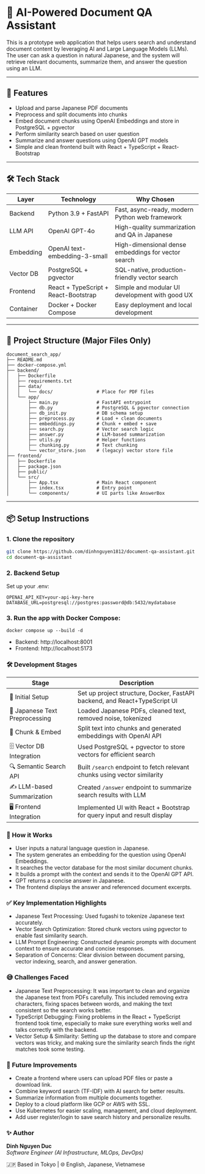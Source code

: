 # 📄 AI-Powered Document QA Assistant

This is a prototype web application that helps users search and understand document content by leveraging AI and Large Language Models (LLMs). The user can ask a question in natural Japanese, and the system will retrieve relevant documents, summarize them, and answer the question using an LLM.

---

## 🚀 Features

- Upload and parse Japanese PDF documents
- Preprocess and split documents into chunks
- Embed document chunks using OpenAI Embeddings and store in PostgreSQL + pgvector
- Perform similarity search based on user question
- Summarize and answer questions using OpenAI GPT models
- Simple and clean frontend built with React + TypeScript + React-Bootstrap

---

## 🛠️ Tech Stack

| Layer        | Technology                            | Why Chosen                                              |
|--------------|----------------------------------------|----------------------------------------------------------|
| Backend      | Python 3.9 + FastAPI                   | Fast, async-ready, modern Python web framework          |
| LLM API      | OpenAI GPT-4o           | High-quality summarization and QA in Japanese           |
| Embedding    | OpenAI text-embedding-3-small          | High-dimensional dense embeddings for vector search     |
| Vector DB    | PostgreSQL + pgvector                  | SQL-native, production-friendly vector search            |
| Frontend     | React + TypeScript + React-Bootstrap   | Simple and modular UI development with good UX          |
| Container    | Docker + Docker Compose                | Easy deployment and local development                   |

---
## 📁 Project Structure (Major Files Only)
```
document_search_app/
├── README.md
├── docker-compose.yml
├── backend/
│   ├── Dockerfile
│   ├── requirements.txt
│   ├── data/
│   │   └── docs/                # Place for PDF files
│   └── app/
│       ├── main.py              # FastAPI entrypoint
│       ├── db.py                # PostgreSQL & pgvector connection
│       ├── db_init.py           # DB schema setup
│       ├── preprocess.py        # Load + clean documents
│       ├── embeddings.py        # Chunk + embed + save
│       ├── search.py            # Vector search logic
│       ├── answer.py            # LLM-based summarization
│       ├── utils.py             # Helper functions
│       ├── chunking.py          # Text chunking
│       └── vector_store.json    # (legacy) vector store file
├── frontend/
│   ├── Dockerfile
│   ├── package.json
│   ├── public/
│   └── src/
│       ├── App.tsx              # Main React component
│       ├── index.tsx            # Entry point
│       └── components/          # UI parts like AnswerBox
```
---

## 📦 Setup Instructions

### 1. Clone the repository

```bash
git clone https://github.com/dinhnguyen1812/document-qa-assistant.git
cd document-qa-assistant
```
### 2. Backend Setup
Set up your .env:
```
OPENAI_API_KEY=your-api-key-here
DATABASE_URL=postgresql://postgres:password@db:5432/mydatabase
```
### 3. Run the app with Docker Compose:
```
docker compose up --build -d
```
- Backend: http://localhost:8001
- Frontend: http://localhost:5173

### 🛠️ Development Stages
| Stage                         | Description                                                                 |
|------------------------------|-----------------------------------------------------------------------------|
| 🔧 Initial Setup              | Set up project structure, Docker, FastAPI backend, and React+TypeScript UI |
| 🧹 Japanese Text Preprocessing| Loaded Japanese PDFs, cleaned text, removed noise, tokenized               |
| 🔪 Chunk & Embed              | Split text into chunks and generated embeddings with OpenAI API            |
| 🗄️ Vector DB Integration      | Used PostgreSQL + pgvector to store vectors for efficient search           |
| 🔍 Semantic Search API        | Built `/search` endpoint to fetch relevant chunks using vector similarity  |
| ✍️ LLM-based Summarization    | Created `/answer` endpoint to summarize search results with LLM            |
| 🖥️ Frontend Integration       | Implemented UI with React + Bootstrap for query input and result display   |

### 🧠 How it Works
- User inputs a natural language question in Japanese.
- The system generates an embedding for the question using OpenAI Embeddings.
- It searches the vector database for the most similar document chunks.
- It builds a prompt with the context and sends it to the OpenAI GPT API.
- GPT returns a concise answer in Japanese.
- The frontend displays the answer and referenced document excerpts.

### ✅ Key Implementation Highlights
- Japanese Text Processing: Used fugashi to tokenize Japanese text accurately.
- Vector Search Optimization: Stored chunk vectors using pgvector to enable fast similarity search.
- LLM Prompt Engineering: Constructed dynamic prompts with document context to ensure accurate and concise responses.
- Separation of Concerns: Clear division between document parsing, vector indexing, search, and answer generation.

### 😅 Challenges Faced
- Japanese Text Preprocessing: It was important to clean and organize the Japanese text from PDFs carefully. This included removing extra characters, fixing spaces between words, and making the text consistent so the search works better.
- TypeScript Debugging: Fixing problems in the React + TypeScript frontend took time, especially to make sure everything works well and talks correctly with the backend.
- Vector Setup & Similarity: Setting up the database to store and compare vectors was tricky, and making sure the similarity search finds the right matches took some testing.

### 📌 Future Improvements
- Create a frontend where users can upload PDF files or paste a download link.
- Combine keyword search (TF-IDF) with AI search for better results.
- Summarize information from multiple documents together.
- Deploy to a cloud platform like GCP or AWS with SSL.
- Use Kubernetes for easier scaling, management, and cloud deployment.
- Add user register/login to save search history and personalize results.

### ✨ Author

**Dinh Nguyen Duc**  
*Software Engineer (AI Infrastructure, MLOps, DevOps)*  

🇯🇵 Based in Tokyo | 🌐 English, Japanese, Vietnamese